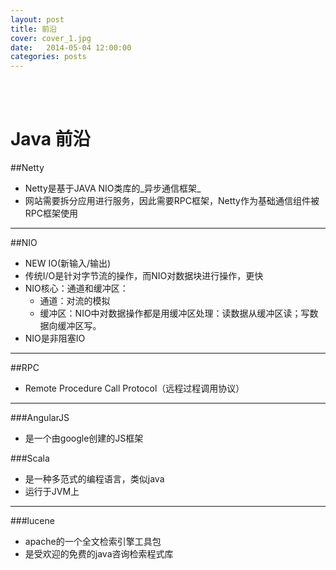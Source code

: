 ```yaml
---
layout: post
title: 前沿
cover: cover_1.jpg
date:   2014-05-04 12:00:00
categories: posts
---
```

<br/>
<br/>

Java 前沿
===
##Netty
+ Netty是基于JAVA NIO类库的_异步通信框架_
+ 网站需要拆分应用进行服务，因此需要RPC框架，Netty作为基础通信组件被RPC框架使用

---

##NIO
+ NEW IO(新输入/输出)
+ 传统I/O是针对字节流的操作，而NIO对数据块进行操作，更快
+ NIO核心：通道和缓冲区：
	+ 通道：对流的模拟
	+ 缓冲区：NIO中对数据操作都是用缓冲区处理：读数据从缓冲区读；写数据向缓冲区写。
+ NIO是非阻塞IO

---

##RPC
+ Remote Procedure Call Protocol（远程过程调用协议）

---
###AngularJS
+ 是一个由google创建的JS框架

###Scala
+ 是一种多范式的编程语言，类似java
+ 运行于JVM上

---

###lucene
+ apache的一个全文检索引擎工具包
+ 是受欢迎的免费的java咨询检索程式库